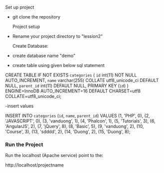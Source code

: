 Set up project

- git clone the repository

  Project setup
- Rename your project directory to "lession2"

  Create Database:

- create database name "demo"
- create table using given below sql statement


CREATE TABLE IF NOT EXISTS `categories` (
  `id` int(11) NOT NULL AUTO_INCREMENT,
  `name` varchar(255) COLLATE utf8_unicode_ci DEFAULT NULL,
  `parent_id` int(11) DEFAULT NULL,
  PRIMARY KEY (`id`)
) ENGINE=InnoDB AUTO_INCREMENT=16 DEFAULT CHARSET=utf8 COLLATE=utf8_unicode_ci;

-insert values

INSERT INTO `categories` (`id`, `name`, `parent_id`) VALUES
(1, 'PHP', 0),
(2, 'JAVASCRIPT', 0),
(3, 'vanduong', 1),
(4, 'Phalcon', 1),
(5, 'Tutorials', 3),
(6, 'AngularJS', 2),
(7, 'jQuery', 8),
(8, 'Basic', 5),
(9, 'vanduong', 2),
(10, 'Course', 3),
(13, 'sdddd', 2),
(14, 'Duong', 2),
(15, 'Duong', 8);

### Run the Project

Run the localhost (Apache service)
point to the:

http://localhost/projectname
